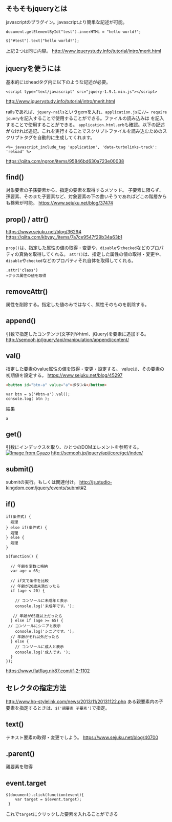 ## そもそもjqueryとは
javascriptのプラグイン。javascriptより簡単な記述が可能。
```
document.getElementById("test").innerHTML = "hello world!";
```
```
$("#test").text("hello world!");
``` 
上記２つは同じ内容。
http://www.jquerystudy.info/tutorial/intro/merit.html


## jqueryを使うには
基本的にはheadタグ内に以下のような記述が必要。
```
<script type="text/javascript" src="jquery-1.9.1.min.js"></script>
```
http://www.jquerystudy.info/tutorial/intro/merit.html

railsであれば、`jquery-rails`というgemを入れ、`application.js`に`//= require jquery`を記入することで使用することができる。ファイルの読み込みは
を記入することで使用することができる。
`application.html.erb`も確認。以下の記述がなければ追記。これを実行することでスクリプトファイルを読み込むためのスクリプトタグを自動的に生成してくれます。
```
<%= javascript_include_tag 'application', 'data-turbolinks-track': 'reload' %>
```

https://qiita.com/ngron/items/95846bd630a723e00038

## find()
対象要素の子孫要素から、指定の要素を取得するメソッド。
子要素に限らず、孫要素、そのまた子要素など、対象要素の下の書いそうであればどこの階層からも検索が可能。
https://www.sejuku.net/blog/37474

## prop() / attr()
https://www.sejuku.net/blog/36294
https://qiita.com/kbyay_/items/7a7ce9547f29b34a63b1

`prop()`は、指定した属性の値の取得・変更や、`disable`や`checked`などのプロパティの真偽を取得してくれる。
`attr()`は、指定した属性の値の取得・変更や、`disable`や`checked`などのプロパティそれ自体を取得してくれる。

```
.attr('class')
→クラス属性の値を取得
```

## removeAttr()
属性を削除する。指定した値のみではなく、属性そのものを削除する。
 
## append()
引数で指定したコンテンツ(文字列やhtml、jQuery)を要素に追加する。
http://semooh.jp/jquery/api/manipulation/append/content/

## val()
指定した要素のvalue属性の値を取得・変更・設定する。
valueは、その要素の初期値を設定する。
https://www.sejuku.net/blog/45297
```html
<button id="btn-a" value="a">ボタンA</button>
```
```
var btn = $('#btn-a').val(); 
console.log( btn );
```
結果
```
a
```
## get()
引数にインデックスを取り、ひとつのDOMエレメントを参照する。
[![Image from Gyazo](https://i.gyazo.com/7711ddabcde386717266ecc3390b09e2.gif)](https://gyazo.com/7711ddabcde386717266ecc3390b09e2)
http://semooh.jp/jquery/api/core/get/index/

## submit()
submitの実行。もしくは関連付け。
http://js.studio-kingdom.com/jquery/events/submit#2

## if()
```
if(条件式) {
  処理
} else if(条件式) {
  処理
} else {
  処理
}
```
```
$(function() {
 
  // 年齢を変数に格納
  var age = 65;
 
  // if文で条件を比較
  // 年齢が20歳未満だったら
  if (age < 20) {
 
    // コンソールに未成年と表示
    console.log('未成年です。');
 
   // 年齢が65歳以上だったら
  } else if (age >= 65) {
 // コンソールにシニアと表示
    console.log('シニアです。');
  // 年齢がそれ以外だったら
  } else {
    // コンソールに成人と表示
    console.log('成人です。');
  }
});

```
https://www.flatflag.nir87.com/if-2-1102

## セレクタの指定方法
http://www.hp-stylelink.com/news/2013/11/20131122.php
ある親要素内の子要素を指定するときは、`$('親要素 子要素')`で指定。

## text()
テキスト要素の取得・変更でしよう。
https://www.sejuku.net/blog/40700

## .parent()
親要素を取得

## event.target
```
$(document).click(function(event){
	var target = $(event.target);
 }
```
これで`target`にクリックした要素を入れることができる
